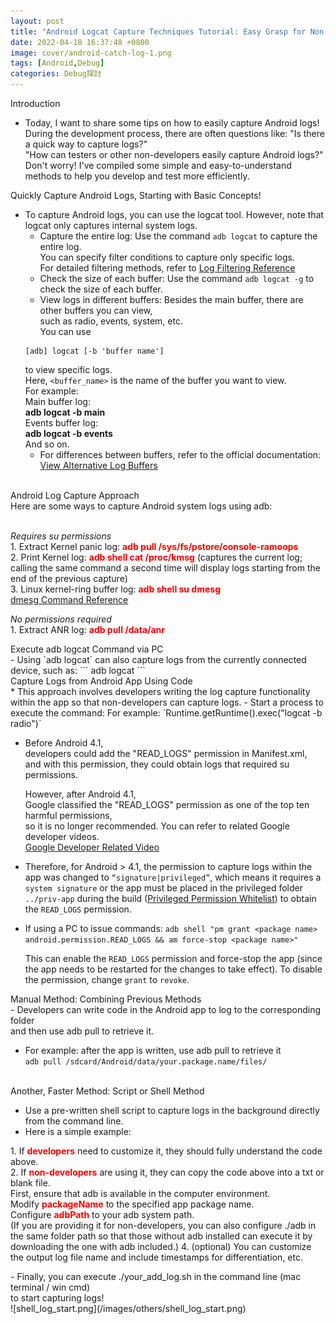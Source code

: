 ```yaml
---
layout: post
title: "Android Logcat Capture Techniques Tutorial: Easy Grasp for Non-Developers!"
date: 2022-04-18 16:37:48 +0800
image: cover/android-catch-log-1.png
tags: [Android,Debug]
categories: Debug探討
---
```


<div class="c-border-main-title-2">Introduction</div>

* Today, I want to share some tips on how to easily capture Android logs!<br>
  During the development process, there are often questions like: "Is there a quick way to capture logs?"<br>
  "How can testers or other non-developers easily capture Android logs?"<br>
  Don't worry! I've compiled some simple and easy-to-understand methods to help you develop and test more efficiently.<br>

<div class="c-border-main-title-2">Quickly Capture Android Logs, Starting with Basic Concepts!</div>

  * To capture Android logs, you can use the logcat tool. However, note that logcat only captures internal system logs.
    - Capture the entire log: Use the command `adb logcat` to capture the entire log.<br>
    You can specify filter conditions to capture only specific logs.<br>
    For detailed filtering methods, refer to [Log Filtering Reference](https://developer.android.com/studio/command-line/logcat#options)
    - Check the size of each buffer: Use the command `adb logcat -g` to check the size of each buffer.
    - View logs in different buffers: Besides the main buffer, there are other buffers you can view,<br>
    such as radio, events, system, etc.<br>
    You can use    
    ```
    [adb] logcat [-b 'buffer name']
    ```
    to view specific logs.<br>
    Here, `<buffer_name>` is the name of the buffer you want to view.<br>
    For example:<br>
    Main buffer log:<br>
    <b>adb logcat -b main</b><br>
    Events buffer log:<br>
    <b>adb logcat -b events</b><br>
    And so on.
    - For differences between buffers, refer to the official documentation: [View Alternative Log Buffers](https://developer.android.com/studio/command-line/logcat#alternativeBuffers)

<br>

<div class="c-border-main-title-2">Android Log Capture Approach</div>
<div class="c-border-content-title-4">Here are some ways to capture Android system logs using adb:</div><br>

<p class ="table_container">
  <i style="text-align: center;">Requires su permissions</i><br>
 1. Extract Kernel panic log: <b style="color:red;">adb pull /sys/fs/pstore/console-ramoops</b><br>
 2. Print Kernel log: <b style="color:red;">adb shell cat /proc/kmsg</b> (captures the current log; calling the same command a second time will display logs starting from the end of the previous capture)<br>
 3. Linux kernel-ring buffer log: <b style="color:red;">adb shell su dmesg</b><br>
 <a href="https://man7.org/linux/man-pages/man1/dmesg.1.html">dmesg Command Reference</a>
</p>

<p class ="table_container">
  <i style="text-align: center;">No permissions required</i><br>
  1. Extract ANR log: <b style="color:red;">adb pull /data/anr</b><br>
</p>

<div class="c-border-content-title-4">Execute adb logcat Command via PC</div>
  - Using `adb logcat` can also capture logs from the currently connected device, such as:
  ```
  adb logcat
  ```

<br>
<div class="c-border-content-title-4">Capture Logs from Android App Using Code</div>
* This approach involves developers writing the log capture functionality within the app so that non-developers can capture logs.
  - Start a process to execute the command:
    For example: `Runtime.getRuntime().exec("logcat -b radio")`

  - Before Android 4.1,<br>
    developers could add the "READ_LOGS" permission in Manifest.xml,<br>
    and with this permission, they could obtain logs that required su permissions.<br>

    However, after Android 4.1,<br>
    Google classified the "READ_LOGS" permission as one of the top ten harmful permissions,<br>
    so it is no longer recommended. You can refer to related Google developer videos.<br>
    [Google Developer Related Video](https://www.youtube.com/watch?v=WDDgoxvQsrQ&t=1323s)

  - Therefore, for Android > 4.1, the permission to capture logs within the app was changed to `“signature|privileged”`,
    which means it requires a `system signature` or
    the app must be placed in the privileged folder `../priv-app` during the build ([Privileged Permission Whitelist](https://source.android.google.cn/devices/tech/config/perms-whitelist?hl=zh-cn))
    to obtain the `READ_LOGS` permission.

  - If using a PC to issue commands:
    `adb shell "pm grant <package name> android.permission.READ_LOGS && am force-stop <package name>"`

    This can enable the `READ_LOGS` permission and force-stop the app (since the app needs to be restarted for the changes to take effect).
    To disable the permission, change `grant` to `revoke`.

<div class="c-border-content-title-4">Manual Method: Combining Previous Methods</div>
- Developers can write code in the Android app to log to the corresponding folder<br>
  and then use adb pull to retrieve it.

- For example: after the app is written, use adb pull to retrieve it<br>
  `adb pull /sdcard/Android/data/your.package.name/files/`
<br>

<div class="c-border-content-title-4">Another, Faster Method: Script or Shell Method</div>

- Use a pre-written shell script to capture logs in the background directly from the command line.
- Here is a simple example:<br>
<script src="https://gist.github.com/waitzShigoto/ff02fe2fa4d02a0b6521bdc75ef61666.js"></script>

<p class="table_container">
  1. If <b style="color:red;">developers</b> need to customize it, they should fully understand the code above.<br>
  2. If <b style="color:red;">non-developers</b> are using it, they can copy the code above into a txt or blank file.<br>
     First, ensure that adb is available in the computer environment.<br>
     Modify <b style="color:red;">packageName</b> to the specified app package name.<br>
     Configure <b style="color:red;">adbPath</b> to your adb system path.<br>
     (If you are providing it for non-developers, you can also configure ./adb in the same folder path so that those without adb installed can execute it by downloading the one with adb included.)
  4. (optional) You can customize the output log file name and include timestamps for differentiation, etc.<br>
</p>
- Finally, you can execute ./your_add_log.sh in the command line (mac terminal / win cmd)<br>
  to start capturing logs!<br>
  ![shell_log_start.png](/images/others/shell_log_start.png)
